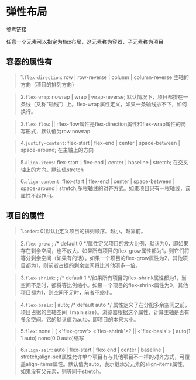 弹性布局
==============

[参考链接](http://www.ruanyifeng.com/blog/2015/07/flex-grammar.html "Markdown")


任意一个元素可以指定为flex布局，这元素称为容器，子元素称为项目

容器的属性有
--------------

>1.`flex-direction`: row | row-reverse | column | column-reverse 主轴的方向（项目的排列方向）

>2.`flex-wrap`: nowrap | wrap | wrap-reverse; 默认情况下，项目都排在一条线（又称"轴线"）上。flex-wrap属性定义，如果一条轴线排不下，如何换行。

>3.`flex-flow`:  <flex-direction> || <flex-wrap>;flex-flow属性是flex-direction属性和flex-wrap属性的简写形式，默认值为row nowrap

>4.`justify-content`: flex-start | flex-end | center | space-between | space-around; 在主轴上的方向

>5.`align-items`: flex-start | flex-end | center | baseline | stretch; 在交叉轴上的方向。默认值stretch

>6.`align-content`: flex-start | flex-end | center | space-between | space-around | stretch;多根轴线的对齐方式。如果项目只有一根轴线，该属性不起作用。

项目的属性
-----------------

>1.`order`: 0(默认);定义项目的排列顺序。越小，越靠前。

>2.`flex-grow`: <number>; /* default 0 */属性定义项目的放大比例，默认为0，即如果存在剩余空间，也不放大。如果所有项目的flex-grow属性都为1，则它们将等分剩余空间（如果有的话）。如果一个项目的flex-grow属性为2，其他项目都为1，则前者占据的剩余空间将比其他项多一倍。

>3.`flex-shrink`: <number>; /* default 1 */如果所有项目的flex-shrink属性都为1，当空间不足时，都将等比例缩小。如果一个项目的flex-shrink属性为0，其他项目都为1，则空间不足时，前者不缩小。

>4.`flex-basis`: <length> | auto; /* default auto */ 属性定义了在分配多余空间之前，项目占据的主轴空间（main size）。浏览器根据这个属性，计算主轴是否有多余空间。它的默认值为auto，即项目的本来大小。

>5.`flex`: none | [ <'flex-grow'> <'flex-shrink'>? || <'flex-basis'> ] auto(1 1 auto) none(0 0 auto)缩写

>6.`align-self`: auto | flex-start | flex-end | center | baseline | stretch;align-self属性允许单个项目有与其他项目不一样的对齐方式，可覆盖align-items属性。默认值为auto，表示继承父元素的align-items属性，如果没有父元素，则等同于stretch。

